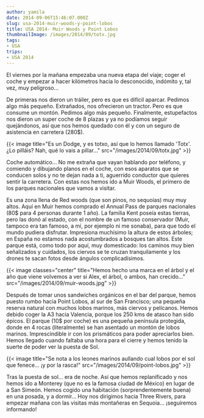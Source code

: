 ```yaml
---
author: yamila
date: 2014-09-06T15:46:07.000Z
slug: usa-2014-muir-woods-y-point-lobos
title: USA 2014- Muir Woods y Point Lobos
thumbnailImage: /images/2014/09/totx.jpg
tags:
- USA
trips:
- USA 2014
---
```



El viernes por la mañana empezaba una nueva etapa del viaje; coger el coche y empezar a hacer kilómetros hacia lo desconocido, indómito y, tal vez, muy peligroso…

De primeras nos dieron un tráiler, pero es que es difícil aparcar. Pedimos algo más pequeño. Extrañados, nos ofrecieron un tractor. Pero es que consume un montón. Pedimos algo más pequeño. Finalmente, estupefactos nos dieron un super coche de 8 plazas y ya no podíamos seguir quejándonos, así que nos hemos quedado con él y con un seguro de asistencia en carretera (280$).

{{< image title="Es un Dodge, y es totxo, así que lo hemos llamado 'Totx'. ¿Lo pilláis? Nah, qué lo vais a pillar..." src="/images/2014/09/totx.jpg" >}}

Coche automático… No me extraña que vayan hablando por teléfono, y comiendo y dibujando planos en el coche, con esos aparatos que se conducen solos y no te dejan nada a ti, aguerrido conductor que quieres sentir la carretera. Con estas nos hemos ido a Muir Woods, el primero de los parques nacionales que vamos a visitar.

Es una zona llena de Red woods (que son pinos, no sequoias) muy muy altos. Aquí en Muir hemos comprado el Annual Pass de parques nacionales (80$ para 4 personas durante 1 año). La familia Kent poseía estas tierras, pero las donó al estado, con el nombre de un famoso conservador (Muir, tampoco era tan famoso, a mí, por ejemplo ni me sonaba), para que todo el mundo pudiera disfrutar. Impresiona muchísimo la altura de estos árboles; en España no estamos nada acostumbrados a bosques tan altos. Este parque está, como todo por aquí, muy domesticado: los caminos muy bien señalizados y cuidados, los ciervos se te cruzan tranquilamente y los drones te sacan fotos desde ángulos complicadísimos.

{{< image classes="center" title="Hemos hecho una marca en el árbol y el año que viene volvemos a ver si Alex, el árbol, o ambos, han crecido..." src="/images/2014/09/muir-woods.jpg" >}}

Después de tomar unos sandwiches orgánicos en el bar del parque, hemos puesto rumbo hacia Point Lobos, al sur de San Francisco; una pequeña reserva natural con muchos lobos marinos, más ciervos y pelícanos. Hemos debido coger la A3 hacia Valencia, porque los 250 kms de atasco han sido épicos. El parque (10$ por coche) es una pequeña península protegida, donde en 4 rocas (literalmente) se han asentado un montón de lobos marinos. Imprescindible ir con los prismáticos para poder apreciarlos bien. Hemos llegado cuando faltaba una hora para el cierre y hemos tenido la suerte de poder ver la puesta de Sol.

{{< image title="Se nota a los leones marinos aullando cual lobos por el sol que fenece... ¡y por la rasca!" src="/images/2014/09/point-lobos.jpg" >}}

Tras la puesta de sol… era de noche. Así que hemos replanificado y nos hemos ido a Monterey (que no es la famosa ciudad de México) en lugar de a San Simeón. Hemos cogido una habitación (sorprendentemente buena) en una posada, y a dormir… Hoy nos dirigimos hacia Three Rivers, para empezar mañana con las visitas más montañeras en Sequoia… ¡seguiremos informando!
